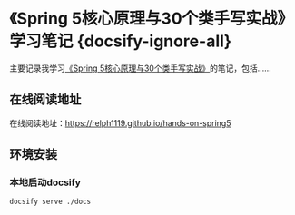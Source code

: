 # 《Spring 5核心原理与30个类手写实战》学习笔记 {docsify-ignore-all}
主要记录我学习[《Spring 5核心原理与30个类手写实战》](https://github.com/gupaoedu-tom/spring5-samples)的笔记，包括......

## 在线阅读地址
在线阅读地址：https://relph1119.github.io/hands-on-spring5

## 环境安装
### 本地启动docsify
```shell
docsify serve ./docs
```
